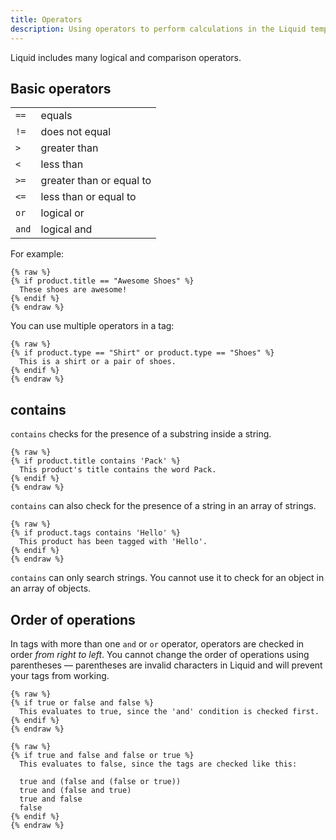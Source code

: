 ```yaml
---
title: Operators
description: Using operators to perform calculations in the Liquid template language.
---
```


Liquid includes many logical and comparison operators.

## Basic operators

<table>
  <tbody>
    <tr>
      <td><code>==</code></td>
      <td>equals</td>
    </tr>
    <tr>
      <td><code>!=</code></td>
      <td>does not equal</td>
    </tr>
    <tr>
      <td><code>&gt;</code></td>
      <td>greater than</td>
    </tr>
    <tr>
      <td><code>&lt;</code></td>
      <td>less than</td>
    </tr>
    <tr>
      <td><code>&gt;=</code></td>
      <td>greater than or equal to</td>
    </tr>
    <tr>
      <td><code>&lt;=</code></td>
      <td>less than or equal to</td>
    </tr>
    <tr>
      <td><code>or</code></td>
      <td>logical or</td>
    </tr>
    <tr>
      <td><code>and</code></td>
      <td>logical and</td>
    </tr>
  </tbody>
</table>

For example:

```liquid
{% raw %}
{% if product.title == "Awesome Shoes" %}
  These shoes are awesome!
{% endif %}
{% endraw %}
```

You can use multiple operators in a tag:

```liquid
{% raw %}
{% if product.type == "Shirt" or product.type == "Shoes" %}
  This is a shirt or a pair of shoes.
{% endif %}
{% endraw %}
```

## contains

`contains` checks for the presence of a substring inside a string.

```liquid
{% raw %}
{% if product.title contains 'Pack' %}
  This product's title contains the word Pack.
{% endif %}
{% endraw %}
```

`contains` can also check for the presence of a string in an array of strings.

```liquid
{% raw %}
{% if product.tags contains 'Hello' %}
  This product has been tagged with 'Hello'.
{% endif %}
{% endraw %}
```

`contains` can only search strings. You cannot use it to check for an object in an array of objects.

## Order of operations

In tags with more than one `and` or `or` operator, operators are checked in order *from right to left*. You cannot change the order of operations using parentheses — parentheses are invalid characters in Liquid and will prevent your tags from working.

```liquid
{% raw %}
{% if true or false and false %}
  This evaluates to true, since the 'and' condition is checked first.
{% endif %}
{% endraw %}
```

```liquid
{% raw %}
{% if true and false and false or true %}
  This evaluates to false, since the tags are checked like this:

  true and (false and (false or true))
  true and (false and true)
  true and false
  false
{% endif %}
{% endraw %}
```
